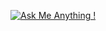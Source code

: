 [![Ask Me Anything !](https://img.shields.io/badge/Ask%20me-anything-1abc9c.svg)](https://GitHub.com/xahurs/xahurs)

